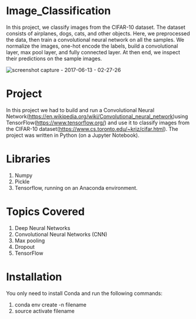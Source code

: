 # Image_Classification

In this project, we classify images from the CIFAR-10 dataset. The dataset consists of airplanes, dogs, cats, and other objects. Here, we preprocessed the data, then train a convolutional neural network on all the samples. We normalize the images, one-hot encode the labels, build a convolutional layer, max pool layer, and fully connected layer. At then end, we inspect their predictions on the sample images.

![screenshot capture - 2017-06-13 - 02-27-26](https://user-images.githubusercontent.com/17912055/27054860-1beba9a4-4fe0-11e7-8a82-e7c55892ae4e.png)



# Project

In this project we had to build and run a Convolutional Neural Network(https://en.wikipedia.org/wiki/Convolutional_neural_network)using TensorFlow(https://www.tensorflow.org/) and use it to classify images from the CIFAR-10 dataset(https://www.cs.toronto.edu/~kriz/cifar.html). The project was written in Python (on a Jupyter Notebook).


# Libraries

1. Numpy
2. Pickle 
3. Tensorflow, running on an Anaconda environment.


# Topics Covered

1. Deep Neural Networks
2. Convolutional Neural Networks (CNN)
3. Max pooling
4. Dropout
5. TensorFlow



# Installation
 
You only need to install Conda and run the following commands:

1. conda env create -n filename
2. source activate filename












